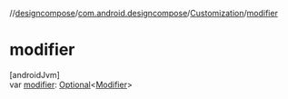 //[designcompose](../../../index.md)/[com.android.designcompose](../index.md)/[Customization](index.md)/[modifier](modifier.md)

# modifier

[androidJvm]\
var [modifier](modifier.md): [Optional](https://developer.android.com/reference/kotlin/java/util/Optional.html)&lt;[Modifier](https://developer.android.com/reference/kotlin/androidx/compose/ui/Modifier.html)&gt;
